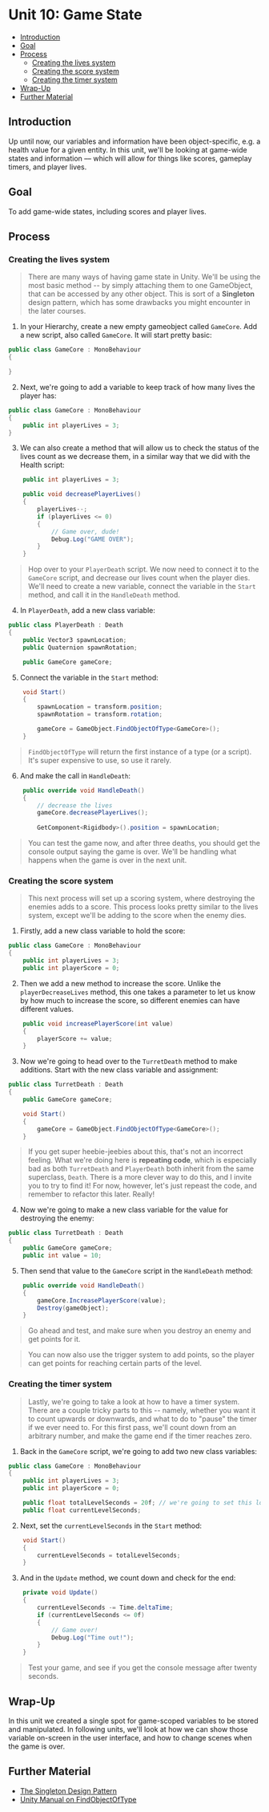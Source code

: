# Unit 10: Game State  <!-- omit in toc -->

- [Introduction](#introduction)
- [Goal](#goal)
- [Process](#process)
  - [Creating the lives system](#creating-the-lives-system)
  - [Creating the score system](#creating-the-score-system)
  - [Creating the timer system](#creating-the-timer-system)
- [Wrap-Up](#wrap-up)
- [Further Material](#further-material)

## Introduction

Up until now, our variables and information have been object-specific, e.g. a health value for a given entity. In this unit, we'll be looking at game-wide states and information –– which will allow for things like scores, gameplay timers, and player lives.

## Goal

To add game-wide states, including scores and player lives.

## Process

### Creating the lives system

> There are many ways of having game state in Unity. We'll be using the most basic method -- by simply attaching them to one GameObject, that can be accessed by any other object. This is sort of a **Singleton** design pattern, which has some drawbacks you might encounter in the later courses.

1. In your Hierarchy, create a new empty gameobject called `GameCore`. Add a new script, also called `GameCore`. It will start pretty basic:

```C#
public class GameCore : MonoBehaviour
{

}
```

2. Next, we're going to add a variable to keep track of how many lives the player has:

```C#
public class GameCore : MonoBehaviour
{
    public int playerLives = 3;
}
```

3. We can also create a method that will allow us to check the status of the lives count as we decrease them, in a similar way that we did with the Health script:

```C#
    public int playerLives = 3;

    public void decreasePlayerLives()
    {
        playerLives--;
        if (playerLives <= 0)
        {
            // Game over, dude!
            Debug.Log("GAME OVER");
        }
    }
```

> Hop over to your `PlayerDeath` script. We now need to connect it to the `GameCore` script, and decrease our lives count when the player dies. We'll need to create a new variable, connect the variable in the `Start` method, and call it in the `HandleDeath` method.

4. In `PlayerDeath`, add a new class variable:

```C#
public class PlayerDeath : Death
{
    public Vector3 spawnLocation;
    public Quaternion spawnRotation;

    public GameCore gameCore;
```

5. Connect the variable in the `Start` method:

```C#
    void Start()
    {
        spawnLocation = transform.position;
        spawnRotation = transform.rotation;

        gameCore = GameObject.FindObjectOfType<GameCore>();
    }
```

> `FindObjectOfType` will return the first instance of a type (or a script). It's super expensive to use, so use it rarely.

6. And make the call in `HandleDeath`:

```C#
    public override void HandleDeath()
    {
        // decrease the lives
        gameCore.decreasePlayerLives();
        
        GetComponent<Rigidbody>().position = spawnLocation;
```

> You can test the game now, and after three deaths, you should get the console output saying the game is over. We'll be handling what happens when the game is over in the next unit.

### Creating the score system

> This next process will set up a scoring system, where destroying the enemies adds to a score. This process looks pretty similar to the lives system, except we'll be adding to the score when the enemy dies.

1. Firstly, add a new class variable to hold the score:

```C#
public class GameCore : MonoBehaviour
{
    public int playerLives = 3;
    public int playerScore = 0;
```

2. Then we add a new method to increase the score.  Unlike the `playerDecreaseLives` method, this one takes a parameter to let us know by how much to increase the score, so different enemies can have different values.

```C#
    public void increasePlayerScore(int value)
    {
        playerScore += value;
    }
```

3. Now we're going to head over to the `TurretDeath` method to make additions. Start with the new class variable and assignment:

```C#
public class TurretDeath : Death
{
    public GameCore gameCore;

    void Start()
    {
        gameCore = GameObject.FindObjectOfType<GameCore>();
    }
```

> If you get super heebie-jeebies about this, that's not an incorrect feeling. What we're doing here is **repeating code**, which is especially bad as both `TurretDeath` and `PlayerDeath` both inherit from the same superclass, `Death`.  There is a more clever way to do this, and I invite you to try to find it! For now, however, let's just repeast the code, and remember to refactor this later. Really!

4. Now we're going to make a new class variable for the value for destroying the enemy:

```C#
public class TurretDeath : Death
{
    public GameCore gameCore;
    public int value = 10;
```

5. Then send that value to the `GameCore` script in the `HandleDeath` method:

```C#
    public override void HandleDeath()
    {
        gameCore.IncreasePlayerScore(value);
        Destroy(gameObject);
    }
```

> Go ahead and test, and make sure when you destroy an enemy and get points for it.

> You can now also use the trigger system to add points, so the player can get points for reaching certain parts of the level.

### Creating the timer system

> Lastly, we're going to take a look at how to have a timer system. There are a couple tricky parts to this -- namely, whether you want it to count upwards or downwards, and what to do to "pause" the timer if we ever need to.
> For this first pass, we'll count down from an arbitrary number, and make the game end if the timer reaches zero.

1. Back in the `GameCore` script, we're going to add two new class variables:

```C#
public class GameCore : MonoBehaviour
{
    public int playerLives = 3;
    public int playerScore = 0;

    public float totalLevelSeconds = 20f; // we're going to set this low just for testing
    public float currentLevelSeconds;
```

2. Next, set the `currentLevelSeconds` in the `Start` method:

```C#
    void Start()
    {
        currentLevelSeconds = totalLevelSeconds;
    }
```

3. And in the `Update` method, we count down and check for the end:

```C#
    private void Update()
    {
        currentLevelSeconds -= Time.deltaTime;
        if (currentLevelSeconds <= 0f)
        {
            // Game over!
            Debug.Log("Time out!");
        }
    }
```

> Test your game, and see if you get the console message after twenty seconds.

## Wrap-Up

In this unit we created a single spot for game-scoped variables to be stored and manipulated. In following units, we'll look at how we can show those variable on-screen in the user interface, and how to change scenes when the game is over.

## Further Material

- [The Singleton Design Pattern](https://refactoring.guru/design-patterns/singleton)
- [Unity Manual on FindObjectOfType](https://docs.unity3d.com/ScriptReference/Object.FindObjectOfType.html)